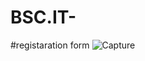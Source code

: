 # BSC.IT-
#registaration form
![Capture](https://user-images.githubusercontent.com/122022419/216649408-5e7c0828-b68e-46e0-bc7c-7b77f83fb813.PNG)


